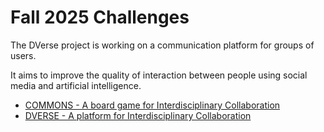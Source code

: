 # Fall 2025 Challenges

The DVerse project is working on a communication platform for groups of users.

It aims to improve the quality of interaction between people using social media and artificial intelligence.

- [COMMONS - A board game for Interdisciplinary Collaboration](commons.md)
- [DVERSE - A platform for Interdisciplinary Collaboration](dverse-platform.md)
